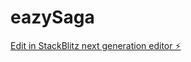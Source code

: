 # eazySaga

[Edit in StackBlitz next generation editor ⚡️](https://stackblitz.com/~/github.com/EvandroAlves1999/eazySaga)
